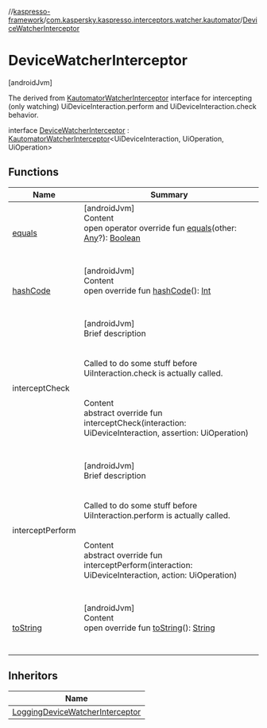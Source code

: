 //[kaspresso-framework](../../index.md)/[com.kaspersky.kaspresso.interceptors.watcher.kautomator](../index.md)/[DeviceWatcherInterceptor](index.md)



# DeviceWatcherInterceptor  
 [androidJvm] 

The derived from [KautomatorWatcherInterceptor](../-kautomator-watcher-interceptor/index.md) interface for intercepting (only watching) UiDeviceInteraction.perform and UiDeviceInteraction.check behavior.

interface [DeviceWatcherInterceptor](index.md) : [KautomatorWatcherInterceptor](../-kautomator-watcher-interceptor/index.md)<UiDeviceInteraction, UiOperation<UiDevice>, UiOperation<UiDevice>>    


## Functions  
  
|  Name|  Summary| 
|---|---|
| [equals](https://kotlinlang.org/api/latest/jvm/stdlib/kotlin/-any/equals.html)| [androidJvm]  <br>Content  <br>open operator override fun [equals](https://kotlinlang.org/api/latest/jvm/stdlib/kotlin/-any/equals.html)(other: [Any](https://kotlinlang.org/api/latest/jvm/stdlib/kotlin/-any/index.html)?): [Boolean](https://kotlinlang.org/api/latest/jvm/stdlib/kotlin/-boolean/index.html)  <br><br><br>
| [hashCode](https://kotlinlang.org/api/latest/jvm/stdlib/kotlin/-any/hash-code.html)| [androidJvm]  <br>Content  <br>open override fun [hashCode](https://kotlinlang.org/api/latest/jvm/stdlib/kotlin/-any/hash-code.html)(): [Int](https://kotlinlang.org/api/latest/jvm/stdlib/kotlin/-int/index.html)  <br><br><br>
| interceptCheck| [androidJvm]  <br>Brief description  <br><br><br>Called to do some stuff before UiInteraction.check is actually called.<br><br>  <br>Content  <br>abstract override fun interceptCheck(interaction: UiDeviceInteraction, assertion: UiOperation<UiDevice>)  <br><br><br>
| interceptPerform| [androidJvm]  <br>Brief description  <br><br><br>Called to do some stuff before UiInteraction.perform is actually called.<br><br>  <br>Content  <br>abstract override fun interceptPerform(interaction: UiDeviceInteraction, action: UiOperation<UiDevice>)  <br><br><br>
| [toString](https://kotlinlang.org/api/latest/jvm/stdlib/kotlin/-any/to-string.html)| [androidJvm]  <br>Content  <br>open override fun [toString](https://kotlinlang.org/api/latest/jvm/stdlib/kotlin/-any/to-string.html)(): [String](https://kotlinlang.org/api/latest/jvm/stdlib/kotlin/-string/index.html)  <br><br><br>


## Inheritors  
  
|  Name| 
|---|
| [LoggingDeviceWatcherInterceptor](../../com.kaspersky.kaspresso.interceptors.watcher.kautomator.impl.logging/-logging-device-watcher-interceptor/index.md)

